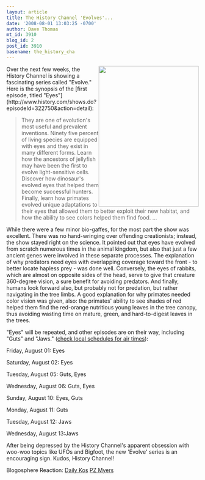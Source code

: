 ```yaml
---
layout: article
title: The History Channel 'Evolves'...
date: '2008-08-01 13:03:25 -0700'
author: Dave Thomas
mt_id: 3910
blog_id: 2
post_id: 3910
basename: the_history_cha
---
```

<img src="/PT/uploads/2008/histchan.png" alt="" width="262" height="368" style="float:right;" />
Over the next few weeks, the History Channel is showing a fascinating series called "Evolve." Here is the synopsis of the [first episode, titled "Eyes"](http://www.history.com/shows.do?episodeId=322750&amp;action=detail): 


> They are one of evolution's most useful and prevalent inventions. Ninety five percent of living species are equipped with eyes and they exist in many different forms. Learn how the ancestors of jellyfish may have been the first to evolve light-sensitive cells. Discover how dinosaur's evolved eyes that helped them become successful hunters. Finally, learn how primates evolved unique adaptations to their eyes that allowed them to better exploit their new habitat, and how the ability to see colors helped them find food. ...

While there were a few minor bio-gaffes, for the most part the show was excellent. There was no hand-wringing over offending creationists; instead, the show stayed right on the science. It pointed out that eyes have evolved from scratch numerous times in the animal kingdom, but also that just a few ancient genes were involved in these separate processes. The explanation of why predators need eyes with overlapping coverage toward the front - to better locate hapless prey - was done well. Conversely, the eyes of rabbits, which are almost on opposite sides of the head, serve to give that creature 360-degree vision, a sure benefit for avoiding predators. And finally, humans look forward also, but probably not for predation, but rather navigating in the tree limbs. A good explanation for why primates needed color vision was given, also: the primates' ability to see shades of red helped them find the red-orange nutritious young leaves in the tree canopy, thus avoiding wasting time on mature, green, and hard-to-digest leaves in the trees.

"Eyes" will be repeated, and other episodes are on their way, including "Guts" and "Jaws." ([check local schedules for air times](http://www.history.com/search.do?action=scheduleSearch&amp;searchText=Evolve)):

Friday, August 01: Eyes

Saturday, August 02: Eyes

Tuesday, August 05: Guts, Eyes

Wednesday, August 06: Guts, Eyes

Sunday, August 10: Eyes, Guts

Monday, August 11: Guts

Tuesday, August 12: Jaws

Wednesday, August 13:Jaws

After being depressed by the History Channel's apparent obsession with woo-woo topics like UFOs and Bigfoot, the new 'Evolve' series is an encouraging sign. Kudos, History Channel!

Blogosphere Reaction: [Daily Kos](http://www.dailykos.com/story/2008/7/30/104921/957/37/559315)
[PZ Myers](http://scienceblogs.com/pharyngula/2008/07/evolve_eyes.php)
